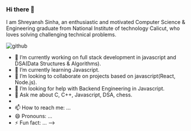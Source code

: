 ### Hi there 👋

I am Shreyansh Sinha, an enthusiastic and motivated Computer Science & Engineering graduate from National Institute of technology Calicut, who loves solving challenging technical problems. 

![github](https://img.shields.io/badge/GitHub-000000?style=for-the-badge&logo=GitHub&logoColor=white)

- 🔭 I’m currently working on full stack development in javascript and DSA(Data Structures & Algorithms).
- 🌱 I’m currently learning Javascript.
- 👯 I’m looking to collaborate on projects based on javascript(React, Node.js).
- 🤔 I’m looking for help with Backend Engineering in Javascript.
- 💬 Ask me about C, C++, Javascript, DSA, chess.
- 
- 📫 How to reach me: ...
- 😄 Pronouns: ...
- ⚡ Fun fact: ...
-->
